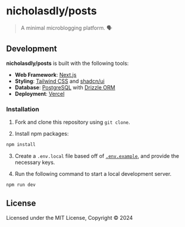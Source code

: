 # nicholasdly/posts

> A minimal microblogging platform. 🗣️

## Development

**nicholasdly/posts** is built with the following tools:

- **Web Framework**: [Next.js](https://nextjs.org/)
- **Styling**: [Tailwind CSS](https://tailwindcss.com/) and [shadcn/ui](https://ui.shadcn.com/)
- **Database**: [PostgreSQL](https://www.postgresql.org/) with [Drizzle ORM](https://orm.drizzle.team/)
- **Deployment**: [Vercel](https://vercel.com/)

### Installation

1. Fork and clone this repository using `git clone`.

2. Install npm packages:

```zsh
npm install
```

3. Create a `.env.local` file based off of [`.env.example`](.env.example), and provide the necessary keys.

4. Run the following command to start a local development server.

```zsh
npm run dev
```

## License

Licensed under the MIT License, Copyright © 2024
